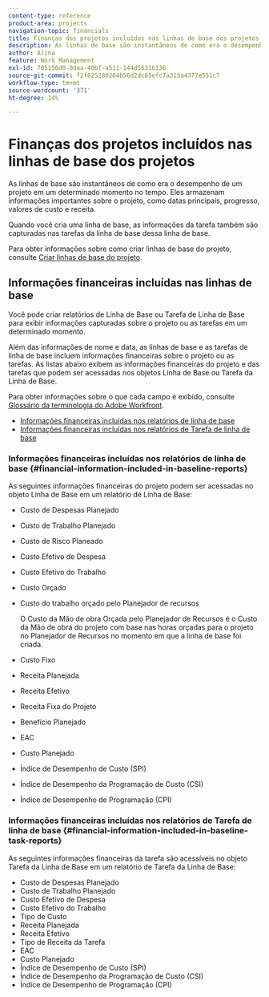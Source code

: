 ```yaml
---
content-type: reference
product-area: projects
navigation-topic: financials
title: Finanças dos projetos incluídos nas linhas de base dos projetos
description: As linhas de base são instantâneos de como era o desempenho de um projeto em um determinado momento no tempo. Eles armazenam informações importantes sobre o projeto, como datas principais, progresso, valores de custo e receita.
author: Alina
feature: Work Management
exl-id: 705156d0-0daa-40bf-a511-144d56316136
source-git-commit: f2f825280204b56d2dc85efc7a315a4377e551c7
workflow-type: tm+mt
source-wordcount: '371'
ht-degree: 14%

---
```


# Finanças dos projetos incluídos nas linhas de base dos projetos

As linhas de base são instantâneos de como era o desempenho de um projeto em um determinado momento no tempo. Eles armazenam informações importantes sobre o projeto, como datas principais, progresso, valores de custo e receita.

Quando você cria uma linha de base, as informações da tarefa também são capturadas nas tarefas da linha de base dessa linha de base.

Para obter informações sobre como criar linhas de base do projeto, consulte [Criar linhas de base do projeto](../../../manage-work/projects/create-projects/create-baselines.md).

## Informações financeiras incluídas nas linhas de base

Você pode criar relatórios de Linha de Base ou Tarefa de Linha de Base para exibir informações capturadas sobre o projeto ou as tarefas em um determinado momento.

Além das informações de nome e data, as linhas de base e as tarefas de linha de base incluem informações financeiras sobre o projeto ou as tarefas. As listas abaixo exibem as informações financeiras do projeto e das tarefas que podem ser acessadas nos objetos Linha de Base ou Tarefa da Linha de Base.

Para obter informações sobre o que cada campo é exibido, consulte [Glossário da terminologia do Adobe Workfront](../../../workfront-basics/navigate-workfront/workfront-navigation/workfront-terminology-glossary.md).

* [Informações financeiras incluídas nos relatórios de linha de base](#financial-information-included-in-baseline-reports)
* [Informações financeiras incluídas nos relatórios de Tarefa de linha de base](#financial-information-included-in-baseline-task-reports)

### Informações financeiras incluídas nos relatórios de linha de base {#financial-information-included-in-baseline-reports}

As seguintes informações financeiras do projeto podem ser acessadas no objeto Linha de Base em um relatório de Linha de Base:

* Custo de Despesas Planejado
* Custo de Trabalho Planejado
* Custo de Risco Planeado
* Custo Efetivo de Despesa
* Custo Efetivo do Trabalho
* Custo Orçado
* Custo do trabalho orçado pelo Planejador de recursos

   O Custo da Mão de obra Orçada pelo Planejador de Recursos é o Custo da Mão de obra do projeto com base nas horas orçadas para o projeto no Planejador de Recursos no momento em que a linha de base foi criada.

* Custo Fixo
* Receita Planejada
* Receita Efetivo
* Receita Fixa do Projeto
* Benefício Planejado
* EAC
* Custo Planejado
* Índice de Desempenho de Custo (SPI)
* Índice de Desempenho da Programação de Custo (CSI)
* Índice de Desempenho de Programação (CPI)

### Informações financeiras incluídas nos relatórios de Tarefa de linha de base {#financial-information-included-in-baseline-task-reports}

As seguintes informações financeiras da tarefa são acessíveis no objeto Tarefa da Linha de Base em um relatório de Tarefa da Linha de Base:

* Custo de Despesas Planejado
* Custo de Trabalho Planejado
* Custo Efetivo de Despesa
* Custo Efetivo do Trabalho
* Tipo de Custo
* Receita Planejada
* Receita Efetivo
* Tipo de Receita da Tarefa
* EAC
* Custo Planejado
* Índice de Desempenho de Custo (SPI)
* Índice de Desempenho da Programação de Custo (CSI)
* Índice de Desempenho de Programação (CPI)
